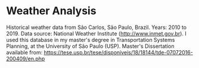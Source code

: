 # Weather Analysis
Historical weather data from São Carlos, São Paulo, Brazil.
Years: 2010 to 2019. Data source: National Weather Institute (http://www.inmet.gov.br).
I used this database in my master's degree in Transportation Systems Planning, at the University of São Paulo (USP).
Master's Dissertation available from: https://tese.usp.br/tese/disponiveis/18/18144/tde-07072016-200409/en.php
